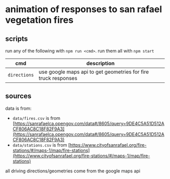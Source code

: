 # animation of responses to san rafael vegetation fires

## scripts

run any of the following with `npm run <cmd>`. run them all with `npm start`

cmd | description
--- | ---
`directions` | use google maps api to get geometries for fire truck responses

## sources

data is from:

* `data/fires.csv` is from [https://sanrafaelca.opengov.com/data#/8605/query=9DE4C5A51D512ACF806AC8C18F82F9A3](https://sanrafaelca.opengov.com/data#/8605/query=9DE4C5A51D512ACF806AC8C18F82F9A3)
* `data/stations.csv` is from [https://www.cityofsanrafael.org/fire-stations/#/maps-1/map/fire-stations](https://www.cityofsanrafael.org/fire-stations/#/maps-1/map/fire-stations)

all driving directions/geometries come from the google maps api
